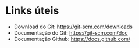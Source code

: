 # Links úteis

- Download do Git: https://git-scm.com/downloads
- Documentação do Git: https://git-scm.com/doc
- Documentação Github: https://docs.github.com/

